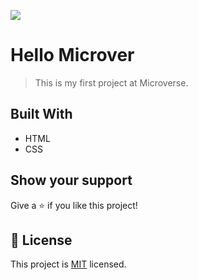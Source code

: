 ![](https://img.shields.io/badge/Microverse-blueviolet)

# Hello Microver

> This is my first project at Microverse.


## Built With
- HTML
- CSS


## Show your support

Give a ⭐️ if you like this project!


## 📝 License

This project is [MIT](./MIT.md) licensed.
